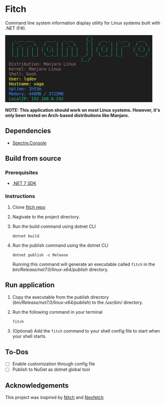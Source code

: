 # Fitch

Command line system information display utility for Linux systems built with .NET (F#).

![Fitch CLI Tool](./images/fitch-display.png)

**NOTE: This application should work on most Linux systems. However, it's only been tested on Arch-based distributions like Manjaro.**

## Dependencies

- [Spectre.Console](https://spectreconsole.net/)

## Build from source

### Prerequisites

- [.NET 7 SDK](https://dotnet.microsoft.com/download/dotnet/7.0) 

### Instructions

1. Clone [fitch repo](http://www.luisquintanilla.me/github/fitch)
1. Nagivate to the project directory.
1. Run the build command using dotnet CLI

    ```dotnetcli
    dotnet build
    ```

1. Run the publish command using the dotnet CLI

    ```dotnetcli
    dotnet publish -c Release
    ```

    Running this command will generate an executable called `fitch` in the *bin/Release/net7.0/linux-x64/publish* directory.


## Run application

1. Copy the executable from the publish directory (*bin/Release/net7.0/linux-x64/publish*) to the */usr/bin/* directory.
1. Run the following command in your terminal

    ```bash
    fitch
    ```

1. (Optional) Add the `fitch` command to your shell config file to start when your shell starts. 

## To-Dos

- [ ] Enable customization through config file
- [ ] Publish to NuGet as dotnet global tool

## Acknowledgements

This project was inspired by [Nitch](https://github.com/unxsh/nitch) and [Neofetch](https://github.com/dylanaraps/neofetch)